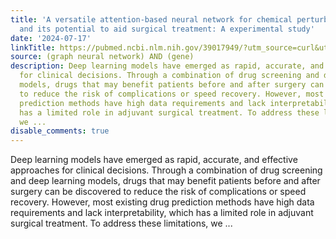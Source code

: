 ```yaml
---
title: 'A versatile attention-based neural network for chemical perturbation analysis
  and its potential to aid surgical treatment: A experimental study'
date: '2024-07-17'
linkTitle: https://pubmed.ncbi.nlm.nih.gov/39017949/?utm_source=curl&utm_medium=rss&utm_campaign=pubmed-2&utm_content=1x5bM_TNL8gjogAcnslpo2s2PbDe-61JVM2h9yowOYSiZ7Dkrt&fc=20220919211934&ff=20240718181743&v=2.18.0.post9+e462414
source: (graph neural network) AND (gene)
description: Deep learning models have emerged as rapid, accurate, and effective approaches
  for clinical decisions. Through a combination of drug screening and deep learning
  models, drugs that may benefit patients before and after surgery can be discovered
  to reduce the risk of complications or speed recovery. However, most existing drug
  prediction methods have high data requirements and lack interpretability, which
  has a limited role in adjuvant surgical treatment. To address these limitations,
  we ...
disable_comments: true
---
```

Deep learning models have emerged as rapid, accurate, and effective approaches for clinical decisions. Through a combination of drug screening and deep learning models, drugs that may benefit patients before and after surgery can be discovered to reduce the risk of complications or speed recovery. However, most existing drug prediction methods have high data requirements and lack interpretability, which has a limited role in adjuvant surgical treatment. To address these limitations, we ...